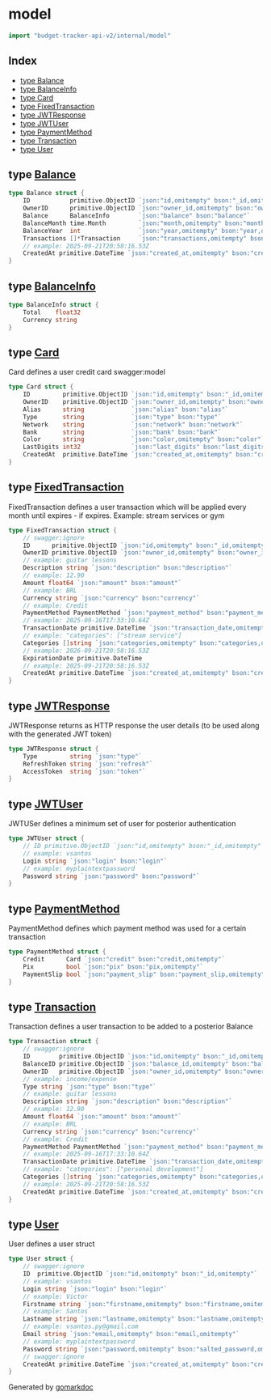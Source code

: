 <!-- Code generated by gomarkdoc. DO NOT EDIT -->

# model

```go
import "budget-tracker-api-v2/internal/model"
```

## Index

- [type Balance](<#Balance>)
- [type BalanceInfo](<#BalanceInfo>)
- [type Card](<#Card>)
- [type FixedTransaction](<#FixedTransaction>)
- [type JWTResponse](<#JWTResponse>)
- [type JWTUser](<#JWTUser>)
- [type PaymentMethod](<#PaymentMethod>)
- [type Transaction](<#Transaction>)
- [type User](<#User>)


<a name="Balance"></a>
## type [Balance](<https://github.com/vsantos/budget-tracker-api-v2/blob/main/internal/model/balance.go#L9-L18>)



```go
type Balance struct {
    ID           primitive.ObjectID `json:"id,omitempty" bson:"_id,omitempty"`
    OwnerID      primitive.ObjectID `json:"owner_id,omitempty" bson:"owner_id,omitempty"`
    Balance      BalanceInfo        `json:"balance" bson:"balance"`
    BalanceMonth time.Month         `json:"month,omitempty" bson:"month,omitempty"`
    BalanceYear  int                `json:"year,omitempty" bson:"year,omitempty"`
    Transactions []*Transaction     `json:"transactions,omitempty" bson:"transactions,omitempty"`
    // example: 2025-09-21T20:58:16.53Z
    CreatedAt primitive.DateTime `json:"created_at,omitempty" bson:"created_at,omitempty"`
}
```

<a name="BalanceInfo"></a>
## type [BalanceInfo](<https://github.com/vsantos/budget-tracker-api-v2/blob/main/internal/model/balance.go#L20-L23>)



```go
type BalanceInfo struct {
    Total    float32
    Currency string
}
```

<a name="Card"></a>
## type [Card](<https://github.com/vsantos/budget-tracker-api-v2/blob/main/internal/model/card.go#L7-L17>)

Card defines a user credit card swagger:model

```go
type Card struct {
    ID         primitive.ObjectID `json:"id,omitempty" bson:"_id,omitempty"`
    OwnerID    primitive.ObjectID `json:"owner_id,omitempty" bson:"owner_id,omitempty"`
    Alias      string             `json:"alias" bson:"alias"`
    Type       string             `json:"type" bson:"type"`
    Network    string             `json:"network" bson:"network"`
    Bank       string             `json:"bank" bson:"bank"`
    Color      string             `json:"color,omitempty" bson:"color"`
    LastDigits int32              `json:"last_digits" bson:"last_digits"`
    CreatedAt  primitive.DateTime `json:"created_at,omitempty" bson:"created_at,omitempty" swaggerignore:"true"`
}
```

<a name="FixedTransaction"></a>
## type [FixedTransaction](<https://github.com/vsantos/budget-tracker-api-v2/blob/main/internal/model/transaction.go#L30-L50>)

FixedTransaction defines a user transaction which will be applied every month until expires \- if expires. Example: stream services or gym

```go
type FixedTransaction struct {
    // swagger:ignore
    ID      primitive.ObjectID `json:"id,omitempty" bson:"_id,omitempty"`
    OwnerID primitive.ObjectID `json:"owner_id,omitempty" bson:"owner_id,omitempty"`
    // example: guitar lessons
    Description string `json:"description" bson:"description"`
    // example: 12.90
    Amount float64 `json:"amount" bson:"amount"`
    // example: BRL
    Currency string `json:"currency" bson:"currency"`
    // example: Credit
    PaymentMethod PaymentMethod `json:"payment_method" bson:"payment_method"`
    // example: 2025-09-16T17:33:10.64Z
    TransactionDate primitive.DateTime `json:"transaction_date,omitempty" bson:"transaction_date,omitempty"`
    // example: "categories": ["stream service"]
    Categories []string `json:"categories,omitempty" bson:"categories,omitempty"`
    // example: 2026-09-21T20:58:16.53Z
    ExpirationDate primitive.DateTime
    // example: 2025-09-21T20:58:16.53Z
    CreatedAt primitive.DateTime `json:"created_at,omitempty" bson:"created_at,omitempty"`
}
```

<a name="JWTResponse"></a>
## type [JWTResponse](<https://github.com/vsantos/budget-tracker-api-v2/blob/main/internal/model/auth.go#L13-L18>)

JWTResponse returns as HTTP response the user details \(to be used along with the generated JWT token\)

```go
type JWTResponse struct {
    Type         string `json:"type"`
    RefreshToken string `json:"refresh"`
    AccessToken  string `json:"token"`
}
```

<a name="JWTUser"></a>
## type [JWTUser](<https://github.com/vsantos/budget-tracker-api-v2/blob/main/internal/model/auth.go#L4-L10>)

JWTUSer defines a minimum set of user for posterior authentication

```go
type JWTUser struct {
    // ID primitive.ObjectID `json:"id,omitempty" bson:"_id,omitempty"`
    // example: vsantos
    Login string `json:"login" bson:"login"`
    // example: myplaintextpassword
    Password string `json:"password" bson:"password"`
}
```

<a name="PaymentMethod"></a>
## type [PaymentMethod](<https://github.com/vsantos/budget-tracker-api-v2/blob/main/internal/model/transaction.go#L53-L57>)

PaymentMethod defines which payment method was used for a certain transaction

```go
type PaymentMethod struct {
    Credit      Card `json:"credit" bson:"credit,omitempty"`
    Pix         bool `json:"pix" bson:"pix,omitempty"`
    PaymentSlip bool `json:"payment_slip" bson:"payment_slip,omitempty"`
}
```

<a name="Transaction"></a>
## type [Transaction](<https://github.com/vsantos/budget-tracker-api-v2/blob/main/internal/model/transaction.go#L6-L27>)

Transaction defines a user transaction to be added to a posterior Balance

```go
type Transaction struct {
    // swagger:ignore
    ID        primitive.ObjectID `json:"id,omitempty" bson:"_id,omitempty"`
    BalanceID primitive.ObjectID `json:"balance_id,omitempty" bson:"balance_id,omitempty"`
    OwnerID   primitive.ObjectID `json:"owner_id,omitempty" bson:"owner_id,omitempty"`
    // example: income/expense
    Type string `json:"type" bson:"type"`
    // example: guitar lessons
    Description string `json:"description" bson:"description"`
    // example: 12.90
    Amount float64 `json:"amount" bson:"amount"`
    // example: BRL
    Currency string `json:"currency" bson:"currency"`
    // example: Credit
    PaymentMethod PaymentMethod `json:"payment_method" bson:"payment_method"`
    // example: 2025-09-16T17:33:10.64Z
    TransactionDate primitive.DateTime `json:"transaction_date,omitempty" bson:"transaction_date,omitempty"`
    // example: "categories": ["personal development"]
    Categories []string `json:"categories,omitempty" bson:"categories,omitempty"`
    // example: 2025-09-21T20:58:16.53Z
    CreatedAt primitive.DateTime `json:"created_at,omitempty" bson:"created_at,omitempty"`
}
```

<a name="User"></a>
## type [User](<https://github.com/vsantos/budget-tracker-api-v2/blob/main/internal/model/user.go#L6-L21>)

User defines a user struct

```go
type User struct {
    // swagger:ignore
    ID  primitive.ObjectID `json:"id,omitempty" bson:"_id,omitempty"`
    // example: vsantos
    Login string `json:"login" bson:"login"`
    // example: Victor
    Firstname string `json:"firstname,omitempty" bson:"firstname,omitempty"`
    // example: Santos
    Lastname string `json:"lastname,omitempty" bson:"lastname,omitempty"`
    // example: vsantos.py@gmail.com
    Email string `json:"email,omitempty" bson:"email,omitempty"`
    // example: myplaintextpassword
    Password string `json:"password,omitempty" bson:"salted_password,omitempty"`
    // swagger:ignore
    CreatedAt primitive.DateTime `json:"created_at,omitempty" bson:"created_at,omitempty"`
}
```

Generated by [gomarkdoc](<https://github.com/princjef/gomarkdoc>)
